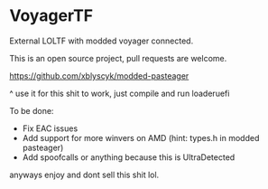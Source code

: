 # VoyagerTF


External LOLTF with modded voyager connected.

This is an open source project, pull requests are welcome.

https://github.com/xblyscyk/modded-pasteager

^ use it for this shit to work, just compile and run loaderuefi


To be done:

- Fix EAC issues
- Add support for more winvers on AMD (hint: types.h in modded pasteager)
- Add spoofcalls or anything because this is UltraDetected


anyways enjoy and dont sell this shit lol.
